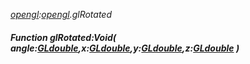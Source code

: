 _[opengl](../../modules/opengl/opengl-module.md):[opengl](../../modules/opengl/opengl-module.md).glRotated_
##### Function glRotated:Void( angle:[GLdouble](../../modules/opengl/opengl-gldouble.md),x:[GLdouble](../../modules/opengl/opengl-gldouble.md),y:[GLdouble](../../modules/opengl/opengl-gldouble.md),z:[GLdouble](../../modules/opengl/opengl-gldouble.md) )
